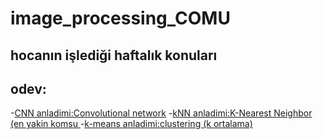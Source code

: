 # image_processing_COMU
<h2>hocanın işlediği haftalık konuları </h2>

## **odev**:
-[CNN anladimi:Convolutional network](CNN.mg)
-[kNN anladimi:K-Nearest Neighbor (en yakin komsu ](KNN.mg)
-[k-means anladimi:clustering (k ortalama)](Km.mg)



